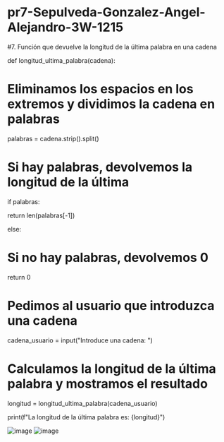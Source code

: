 # pr7-Sepulveda-Gonzalez-Angel-Alejandro-3W-1215

#7. Función que devuelve la longitud de la última palabra en una cadena

def longitud_ultima_palabra(cadena):

  # Eliminamos los espacios en los extremos y dividimos la cadena en palabras
    
   palabras = cadena.strip().split()
    
   # Si hay palabras, devolvemos la longitud de la última
    
   if palabras:
    
   return len(palabras[-1])
    
   else:
    
   # Si no hay palabras, devolvemos 0
        
  return 0


# Pedimos al usuario que introduzca una cadena

cadena_usuario = input("Introduce una cadena: ")

# Calculamos la longitud de la última palabra y mostramos el resultado

longitud = longitud_ultima_palabra(cadena_usuario)

print(f"La longitud de la última palabra es: {longitud}")

![image](https://github.com/user-attachments/assets/d7a464fb-a748-4006-ac9f-4e73ea1cf0b8)
![image](https://github.com/user-attachments/assets/7bca1e83-df3c-47e4-8756-127d59c9d882)


